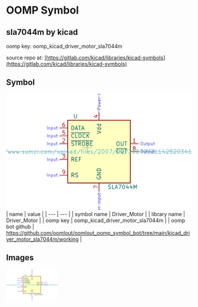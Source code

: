 # OOMP Symbol  
## sla7044m  by kicad  
  
oomp key: oomp_kicad_driver_motor_sla7044m  
  
source repo at: [https://gitlab.com/kicad/libraries/kicad-symbols](https://gitlab.com/kicad/libraries/kicad-symbols)  
## Symbol  
  
[![working.png](working_600.png)](working.png)  
| name | value | 
| --- | --- | 
| symbol name | Driver_Motor | 
| library name | Driver_Motor | 
| oomp key | oomp_kicad_driver_motor_sla7044m | 
| oomp bot github | https://github.com/oomlout/oomlout_oomp_symbol_bot/tree/main/kicad_driver_motor_sla7044m/working | 
## Images  
  
[![working.png](working_140.png)](working.png)  
